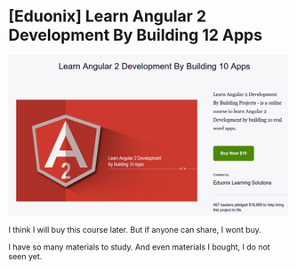 # [Eduonix] Learn Angular 2 Development By Building 12 Apps



![Learn Angular 2 Development By Building 12 Apps](/img/angular-js.png?raw=true)


I think I will buy this course later.
But if anyone can share, I wont buy.

I have so many materials to study.
And even materials I bought, I do not seen yet.
